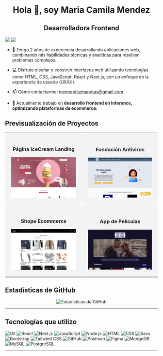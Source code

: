 <h1 align="center"> Hola 👋, soy Maria Camila Mendez </h1>
<h2 align="center"> Desarrolladora Frontend </h2>

[![](https://img.shields.io/badge/mcmendezm-100000?style=for-the-badge&logo=github&logoColor=white)](https://github.com/mcmendezm)
[![](https://img.shields.io/badge/mcmendezm-0077B5?style=for-the-badge&logo=linkedin&logoColor=white)](https://www.linkedin.com/in/mcmendezm/)

- 🔬 Tengo 2 años de experiencia desarrollando aplicaciones web, combinando mis habilidades técnicas y analíticas para resolver problemas complejos.

- 💻 Disfruto diseñar y construir interfaces web utilizando tecnologías como HTML, CSS, JavaScript, React y Next.js, con un enfoque en la experiencia de usuario (UX/UI).

- 📫 Cómo contactarme: <a href="mailto:mcmendezmanotas@gmail.com">mcmendezmanotas@gmail.com</a>

- 🔭 Actualmente trabajo en **desarrollo frontend en Inference, optimizando plataformas de ecommerce.**

## Previsualización de Proyectos
<section align="center">

<table>
  <tr>
    <td style="background-color: #f3f3f3; padding: 20px; border-radius: 10px; margin: 20px;">
      <h3 align="center">Página IceCream Landing</h3>
      <a href="https://niver-nieq.github.io/team-project/">
        <img src="./image/icecream.png" alt="Página IceCream Landing" width="300" />
      </a>
    </td>
    <td style="background-color: #f3f3f3; padding: 20px; border-radius: 10px; margin-left: 20px;">
      <h3 align="center">Fundación Antivirus</h3>
      <a href="https://mcmendezm.github.io/FundacionAntivirus/">
        <img src="./image/antivirus.png" alt="Fundación Antivirus" width="300" />
      </a>
    </td>
  </tr>
  <tr>
    <td style="background-color: #f3f3f3; padding: 20px; border-radius: 10px; margin-top: 20px;">
      <h3 align="center">Shope Ecommerce</h3>
      <a href="https://mcmendezm.github.io/E-commerce/">
        <img src="./image/shope.png" alt="Shope" width="300" />
      </a>
    </td>
    <td style="background-color: #f3f3f3; padding: 20px; border-radius: 10px; margin: 20px;">
      <h3 align="center">App de Películas</h3>
      <a href="https://mcmendezm.github.io/Movies/">
        <img src="./image/appMovies.png" alt="App de Películas" width="300" />
      </a>
    </td>
  </tr>
</table>

</section>


## Estadísticas de GitHub
<section align="center">
  
![Estadísticas de GitHub](https://github-readme-streak-stats.herokuapp.com/?user=mcmendezm&theme=tokyonight&hide_border=false)

</section>

---

## Tecnologías que utilizo

![Git](https://img.shields.io/badge/-Git-%23F05032?style=for-the-badge&logo=git&logoColor=%23ffffff)
![React](https://img.shields.io/badge/React-20232A?style=for-the-badge&logo=react&logoColor=61DAFB)
![Next.js](https://img.shields.io/badge/Next.js-000000?style=for-the-badge&logo=nextdotjs&logoColor=white)
![JavaScript](https://img.shields.io/badge/JavaScript-323330?style=for-the-badge&logo=javascript&logoColor=F7DF1E)
![Node.js](https://img.shields.io/badge/Node.js-339933?style=for-the-badge&logo=nodedotjs&logoColor=white)
![HTML](https://img.shields.io/badge/HTML5-E34F26?style=for-the-badge&logo=html5&logoColor=white)
![CSS](https://img.shields.io/badge/CSS3-1572B6?style=for-the-badge&logo=css3&logoColor=white)
![Sass](https://img.shields.io/badge/Sass-CC6699?style=for-the-badge&logo=sass&logoColor=white)
![Bootstrap](https://img.shields.io/badge/Bootstrap-563D7C?style=for-the-badge&logo=bootstrap&logoColor=white)
![Tailwind CSS](https://img.shields.io/badge/TailwindCSS-38B2AC?style=for-the-badge&logo=tailwind-css&logoColor=white)
![GitHub](https://img.shields.io/badge/GitHub-181717?style=for-the-badge&logo=github&logoColor=white)
![Postman](https://img.shields.io/badge/Postman-FF6C37?style=for-the-badge&logo=postman&logoColor=white)
![Figma](https://img.shields.io/badge/Figma-F24E1E?style=for-the-badge&logo=figma&logoColor=white)
![MongoDB](https://img.shields.io/badge/MongoDB-47A248?style=for-the-badge&logo=mongodb&logoColor=white)
![MySQL](https://img.shields.io/badge/MySQL-4479A1?style=for-the-badge&logo=mysql&logoColor=white)
![PostgreSQL](https://img.shields.io/badge/PostgreSQL-336791?style=for-the-badge&logo=postgresql&logoColor=white)

---
